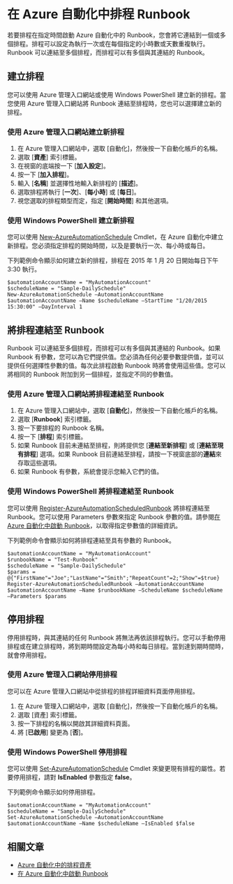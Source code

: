 <properties 
   pageTitle="在 Azure 自動化中排程 Runbook"
   description="描述如何在 Azure 自動化中建立排程，以便以特定時間或循環排程來自動啟動 Runbook。"
   services="automation"
   documentationCenter=""
   authors="bwren"
   manager="stevenka"
   editor="tysonn" />
<tags 
   ms.service="automation"
   ms.devlang="na"
   ms.topic="article"
   ms.tgt_pltfrm="na"
   ms.workload="infrastructure-services"
   ms.date="06/30/2015"
   ms.author="bwren" />

# 在 Azure 自動化中排程 Runbook

若要排程在指定時間啟動 Azure 自動化中的 Runbook，您會將它連結到一個或多個排程。排程可以設定為執行一次或在每個指定的小時數或天數重複執行。Runbook 可以連結至多個排程，而排程可以有多個與其連結的 Runbook。

## 建立排程

您可以使用 Azure 管理入口網站或使用 Windows PowerShell 建立新的排程。當您使用 Azure 管理入口網站將 Runbook 連結至排程時，您也可以選擇建立新的排程。

### 使用 Azure 管理入口網站建立新排程

1. 在 Azure 管理入口網站中，選取 [自動化]，然後按一下自動化帳戶的名稱。
1. 選取 [**資產**] 索引標籤。
1. 在視窗的底端按一下 [**加入設定**]。
1. 按一下 [**加入排程**]。
1. 輸入 [**名稱**] 並選擇性地輸入新排程的 [**描述**]。
1. 選取排程將執行 [**一次**]、[**每小時**] 或 [**每日**]。
1. 視您選取的排程類型而定，指定 [**開始時間**] 和其他選項。

### 使用 Windows PowerShell 建立新排程

您可以使用 [New-AzureAutomationSchedule](http://msdn.microsoft.com/library/azure/dn690271.aspx) Cmdlet，在 Azure 自動化中建立新排程。您必須指定排程的開始時間，以及是要執行一次、每小時或每日。

下列範例命令顯示如何建立新的排程，排程在 2015 年 1 月 20 日開始每日下午 3:30 執行。

	$automationAccountName = "MyAutomationAccount"
	$scheduleName = "Sample-DailySchedule"
	New-AzureAutomationSchedule –AutomationAccountName $automationAccountName –Name $scheduleName –StartTime "1/20/2015 15:30:00" –DayInterval 1

## 將排程連結至 Runbook

Runbook 可以連結至多個排程，而排程可以有多個與其連結的 Runbook。如果 Runbook 有參數，您可以為它們提供值。您必須為任何必要參數提供值，並可以提供任何選擇性參數的值。每次此排程啟動 Runbook 時將會使用這些值。您可以將相同的 Runbook 附加到另一個排程，並指定不同的參數值。

### 使用 Azure 管理入口網站將排程連結至 Runbook

1. 在 Azure 管理入口網站中，選取 [**自動化**]，然後按一下自動化帳戶的名稱。
1. 選取 [**Runbook**] 索引標籤。
1. 按一下要排程的 Runbook 名稱。
1. 按一下 [**排程**] 索引標籤。
2. 如果 Runbook 目前未連結至排程，則將提供您 [**連結至新排程**] 或 [**連結至現有排程**] 選項。如果 Runbook 目前連結至排程，請按一下視窗底部的**連結**來存取這些選項。
1. 如果 Runbook 有參數，系統會提示您輸入它們的值。  

### 使用 Windows PowerShell 將排程連結至 Runbook

您可以使用 [Register-AzureAutomationScheduledRunbook](http://msdn.microsoft.com/library/azure/dn690265.aspx) 將排程連結至 Runbook。您可以使用 Parameters 參數來指定 Runbook 參數的值。請參閱[在 Azure 自動化中啟動 Runbook](automation-starting-a-runbook.md)，以取得指定參數值的詳細資訊。

下列範例命令會顯示如何將排程連結至具有參數的 Runbook。

	$automationAccountName = "MyAutomationAccount"
	$runbookName = "Test-Runbook"
	$scheduleName = "Sample-DailySchedule"
	$params = @{"FirstName"="Joe";"LastName"="Smith";"RepeatCount"=2;"Show"=$true}
	Register-AzureAutomationScheduledRunbook –AutomationAccountName $automationAccountName –Name $runbookName –ScheduleName $scheduleName –Parameters $params

## 停用排程

停用排程時，與其連結的任何 Runbook 將無法再依該排程執行。您可以手動停用排程或在建立排程時，將到期時間設定為每小時和每日排程。當到達到期時間時，就會停用排程。

### 使用 Azure 管理入口網站停用排程

您可以在 Azure 管理入口網站中從排程的排程詳細資料頁面停用排程。

1. 在 Azure 管理入口網站中，選取 [自動化]，然後按一下自動化帳戶的名稱。
1. 選取 [資產] 索引標籤。
1. 按一下排程的名稱以開啟其詳細資料頁面。
2. 將 [**已啟用**] 變更為 [**否**]。

### 使用 Windows PowerShell 停用排程

您可以使用 [Set-AzureAutomationSchedule](http://msdn.microsoft.com/library/azure/dn690270.aspx) Cmdlet 來變更現有排程的屬性。若要停用排程，請對 **IsEnabled** 參數指定 **false**。

下列範例命令顯示如何停用排程。

	$automationAccountName = "MyAutomationAccount"
	$scheduleName = "Sample-DailySchedule"
	Set-AzureAutomationSchedule –AutomationAccountName $automationAccountName –Name $scheduleName –IsEnabled $false

## 相關文章

- [Azure 自動化中的排程資產](http://msdn.microsoft.com/library/azure/dn940016.aspx)
- [在 Azure 自動化中啟動 Runbook](automation-starting-a-runbook.md) 

<!---HONumber=July15_HO4-->